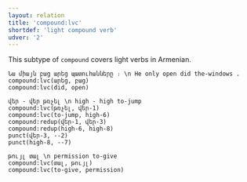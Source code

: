```yaml
---
layout: relation
title: 'compound:lvc'
shortdef: 'light compound verb'
udver: '2'
---
```


This subtype of `compound` covers light verbs in Armenian.

~~~ sdparse
Նա միայն բաց արեց պատուհանները ։ \n He only open did the-windows .
compound:lvc(արեց, բաց)
compound:lvc(did, open)
~~~

~~~ sdparse
վեր - վեր թռչել \n high - high to-jump
compound:lvc(թռչել, վեր-1)
compound:lvc(to-jump, high-6)
compound:redup(վեր-1, վեր-3)
compound:redup(high-6, high-8)
punct(վեր-3, --2)
punct(high-8, --7)
~~~

~~~ sdparse
թույլ տալ \n permission to-give
compound:lvc(տալ, թույլ)
compound:lvc(to-give, permission)
~~~
<!-- Interlanguage links updated Po 11. listopadu 2024, 20:10:37 CET -->
